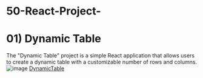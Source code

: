 # 50-React-Project-

# 01) Dynamic Table 
The "Dynamic Table" project is a simple React application that allows users to create a dynamic table with a customizable number of rows and columns.
![image](https://github.com/pandit986/50-React-Project-/assets/68102753/c0302531-8e14-41f3-a87d-244d012b3d66)
[DynamicTable]([URL](https://dynamictable1.vercel.app/)https://dynamictable1.vercel.app/)

